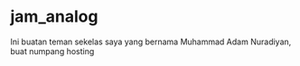 # jam_analog

Ini buatan teman sekelas saya yang bernama Muhammad Adam Nuradiyan, buat numpang hosting
